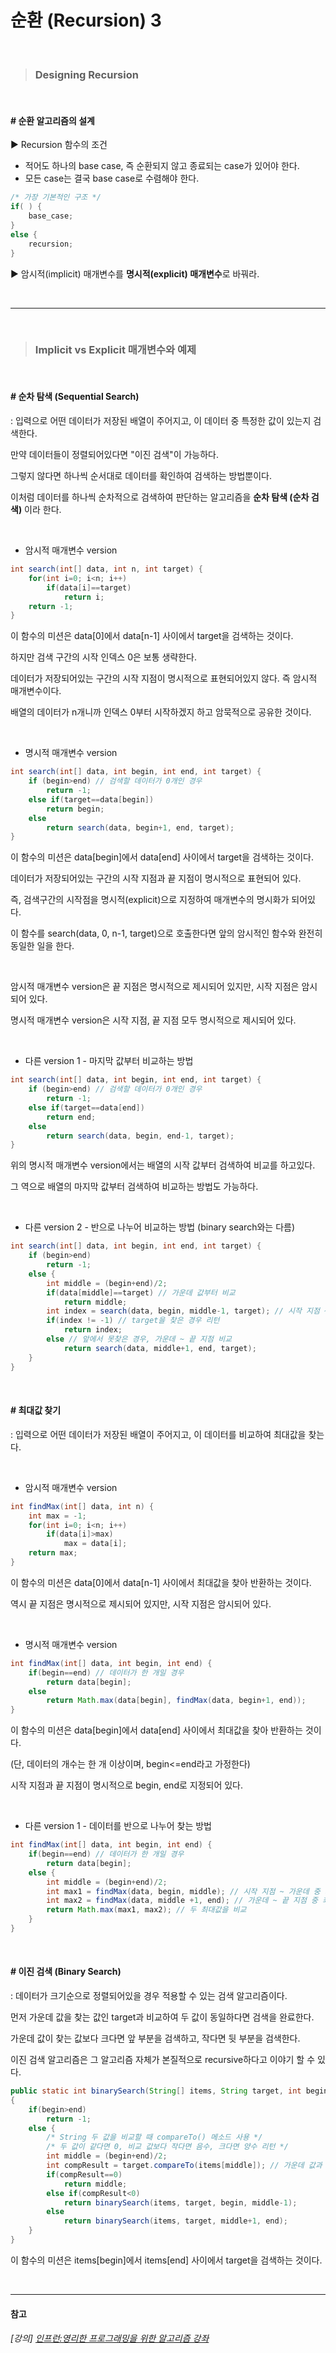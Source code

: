 # 순환 (Recursion) 3

<br>

> ### Designing Recursion

<br>

#### # 순환 알고리즘의 설계

▶ Recursion 함수의 조건

- 적어도 하나의 base case, 즉 순환되지 않고 종료되는 case가 있어야 한다.
- 모든 case는 결국 base case로 수렴해야 한다.

```c
/* 가장 기본적인 구조 */
if( ) {
	base_case;
}
else {
	recursion;
}
```

▶ 암시적(implicit) 매개변수를 **명시적(explicit) 매개변수**로 바꿔라.

<br>

******

<br>

> ### Implicit vs Explicit 매개변수와 예제

<br>

#### # 순차 탐색 (Sequential Search)

: 입력으로 어떤 데이터가 저장된 배열이 주어지고, 이 데이터 중 특정한 값이 있는지 검색한다.

  만약 데이터들이 정렬되어있다면 "이진 검색"이 가능하다.

  그렇지 않다면 하나씩 순서대로 데이터를 확인하여 검색하는 방법뿐이다.

  이처럼 데이터를 하나씩 순차적으로 검색하여 판단하는 알고리즘을 **순차 탐색 (순차 검색)** 이라 한다.

<br>

- 암시적 매개변수 version

```java
int search(int[] data, int n, int target) {
	for(int i=0; i<n; i++)
		if(data[i]==target)
			return i;
	return -1;
}
```

이 함수의 미션은 data[0]에서 data[n-1] 사이에서 target을 검색하는 것이다.

하지만 검색 구간의 시작 인덱스 0은 보통 생략한다.

데이터가 저장되어있는 구간의 시작 지점이 명시적으로 표현되어있지 않다. 즉 암시적 매개변수이다.

배열의 데이터가 n개니까 인덱스 0부터 시작하겠지 하고 암묵적으로 공유한 것이다.

<br>

- 명시적 매개변수 version

```java
int search(int[] data, int begin, int end, int target) {
	if (begin>end) // 검색할 데이터가 0개인 경우
		return -1;
	else if(target==data[begin])
		return begin;
	else
		return search(data, begin+1, end, target);
}
```

이 함수의 미션은 data[begin]에서 data[end] 사이에서 target을 검색하는 것이다.

데이터가 저장되어있는 구간의 시작 지점과 끝 지점이 명시적으로 표현되어 있다.

즉, 검색구간의 시작점을 명시적(explicit)으로 지정하여 매개변수의 명시화가 되어있다.

이 함수를 search(data, 0, n-1, target)으로 호출한다면 앞의 암시적인 함수와 완전히 동일한 일을 한다.

<br>

암시적 매개변수 version은 끝 지점은 명시적으로 제시되어 있지만, 시작 지점은 암시되어 있다.

명시적 매개변수 version은 시작 지점, 끝 지점 모두 명시적으로 제시되어 있다.

<br>

- 다른 version 1 - 마지막 값부터 비교하는 방법

```java
int search(int[] data, int begin, int end, int target) {
	if (begin>end) // 검색할 데이터가 0개인 경우
		return -1;
	else if(target==data[end])
		return end;
	else
		return search(data, begin, end-1, target);
}
```

위의 명시적 매개변수 version에서는 배열의 시작 값부터 검색하여 비교를 하고있다.

그 역으로 배열의 마지막 값부터 검색하여 비교하는 방법도 가능하다.

<br>

- 다른 version 2 - 반으로 나누어 비교하는 방법 (binary search와는 다름)

```java
int search(int[] data, int begin, int end, int target) {
	if (begin>end)
		return -1;
	else {
		int middle = (begin+end)/2;
		if(data[middle]==target) // 가운데 값부터 비교
			return middle;
		int index = search(data, begin, middle-1, target); // 시작 지점 ~ 가운데 비교
		if(index != -1) // target을 찾은 경우 리턴
			return index;
		else // 앞에서 못찾은 경우, 가운데 ~ 끝 지점 비교
			return search(data, middle+1, end, target);
	}
}
```

<br>

#### # 최대값 찾기

: 입력으로 어떤 데이터가 저장된 배열이 주어지고, 이 데이터를 비교하여 최대값을 찾는다.

<br>

- 암시적 매개변수 version

```java
int findMax(int[] data, int n) {
	int max = -1;
	for(int i=0; i<n; i++)
		if(data[i]>max)
			max = data[i];
	return max;
}
```

이 함수의 미션은 data[0]에서 data[n-1] 사이에서 최대값을 찾아 반환하는 것이다.

역시 끝 지점은 명시적으로 제시되어 있지만, 시작 지점은 암시되어 있다.

<br>

- 명시적 매개변수 version

```java
int findMax(int[] data, int begin, int end) {
	if(begin==end) // 데이터가 한 개일 경우
		return data[begin];
	else
		return Math.max(data[begin], findMax(data, begin+1, end));
}
```

이 함수의 미션은 data[begin]에서 data[end] 사이에서 최대값을 찾아 반환하는 것이다.

(단, 데이터의 개수는 한 개 이상이며, begin<=end라고 가정한다)

시작 지점과 끝 지점이 명시적으로 begin, end로 지정되어 있다.

<br>

- 다른 version 1 - 데이터를 반으로 나누어 찾는 방법

```java
int findMax(int[] data, int begin, int end) {
	if(begin==end) // 데이터가 한 개일 경우
		return data[begin];
	else {
		int middle = (begin+end)/2;
		int max1 = findMax(data, begin, middle); // 시작 지점 ~ 가운데 중 최대값
		int max2 = findMax(data, middle +1, end); // 가운데 ~ 끝 지점 중 최대값
		return Math.max(max1, max2); // 두 최대값을 비교
	}
}
```

<br>

#### # 이진 검색 (Binary Search)

: 데이터가 크기순으로 정렬되어있을 경우 적용할 수 있는 검색 알고리즘이다.

  먼저 가운데 값을 찾는 값인 target과 비교하여 두 값이 동일하다면 검색을 완료한다.

  가운데 값이 찾는 값보다 크다면 앞 부분을 검색하고, 작다면 뒷 부분을 검색한다.

  이진 검색 알고리즘은 그 알고리즘 자체가 본질적으로 recursive하다고 이야기 할 수 있다.

```java
public static int binarySearch(String[] items, String target, int begin, int end)
{
	if(begin>end)
		return -1;
	else {
		/* String 두 값을 비교할 때 compareTo() 메소드 사용 */
		/* 두 값이 같다면 0, 비교 값보다 작다면 음수, 크다면 양수 리턴 */
		int middle = (begin+end)/2;
		int compResult = target.compareTo(items[middle]); // 가운데 값과 비교
		if(compResult==0)
			return middle;
		else if(compResult<0)
			return binarySearch(items, target, begin, middle-1);
		else
			return binarySearch(items, target, middle+1, end);
	}
}
```

이 함수의 미션은 items[begin]에서 items[end] 사이에서 target을 검색하는 것이다.

<br>

******
#### 참고

###### [강의] [인프런:영리한 프로그래밍을 위한 알고리즘 강좌](https://www.inflearn.com/course/알고리즘-강좌/lecture/4074)


